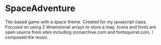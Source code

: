 # SpaceAdventure
Tile-based game with a space theme.
Created for my javascript class. Focused on using 2 dimensional arrays to store a map. Icons and fonts are open
source from sites including iconarchive.com and fontsquirrel.com.  I composed the music.
